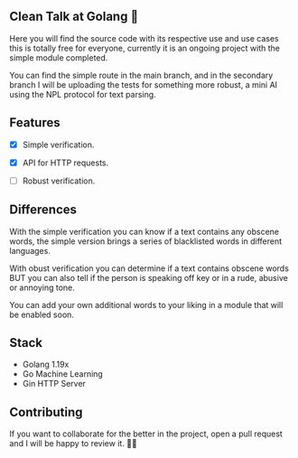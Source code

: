 
## Clean Talk at Golang 🐺

Here you will find the source code with its respective use and use cases this is totally free for everyone, currently it is an ongoing project with the simple module completed.

You can find the simple route in the main branch, and in the secondary branch I will be uploading the tests for something more robust, a mini AI using the NPL protocol for text parsing. 

## Features

- [x] Simple verification.

- [x] API for HTTP requests.

- [ ] Robust verification.

## Differences

With the simple verification you can know if a text contains any obscene words, the simple version brings a series of blacklisted words in different languages.

With obust verification you can determine if a text contains obscene words BUT you can also tell if the person is speaking off key or in a rude, abusive or annoying tone.

You can add your own additional words to your liking in a module that will be enabled soon.

## Stack 

- Golang 1.19x
- Go Machine Learning 
- Gin HTTP Server 

## Contributing

If you want to collaborate for the better in the project, open a pull request and I will be happy to review it. 🤙🏻


